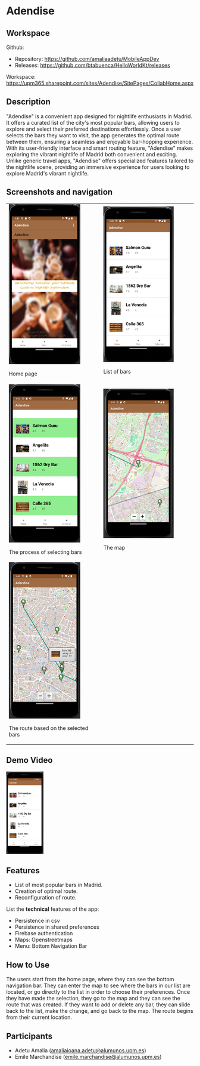 # Adendise

## Workspace 
Github:  
- Repository: https://github.com/amaliaadetu/MobileAppDev   
- Releases: https://github.com/btabuenca/HelloWorldKt/releases 

Workspace: https://upm365.sharepoint.com/sites/Adendise/SitePages/CollabHome.aspx
  

## Description
"Adendise" is a convenient app designed for nightlife enthusiasts in Madrid. It offers a curated list of the city's most popular bars, allowing users to explore and select their preferred destinations effortlessly. Once a user selects the bars they want to visit, the app generates the optimal route between them, ensuring a seamless and enjoyable bar-hopping experience. With its user-friendly interface and smart routing feature, "Adendise" makes exploring the vibrant nightlife of Madrid both convenient and exciting. 
Unlike generic travel apps, "Adendise" offers specialized features tailored to the nightlife scene, providing an immersive experience for users looking to explore Madrid's vibrant nightlife.

## Screenshots and navigation

<table>
  <tr>
    <td>
      <img src="img/img1.png" width="80%" alt="Describe here image 1"/>
      <p align="left">Home page</p>
    </td>
    <td>
      <img src="img/img2.png" width="80%" alt="Describe here image 2"/>
      <p align="left">List of bars</p>
    </td>
  </tr>
  <tr>
    <td>
      <img src="img/img3.png" width="80%" alt="Describe here image 3"/>
      <p align="left">The process of selecting bars</p>
    </td>
    <td>
      <img src="img/img4.png" width="80%" alt="Describe here image 4"/>
      <p align="left">The map</p>
    </td>
  </tr>
  <tr>
    <td>
      <img src="img/img5.png" width="80%" alt="Describe here image 5"/>
      <p align="left">The route based on the selected bars</p>
    </td>
    <td>
    </td>
  </tr>
</table>



## Demo Video
  
<a href="https://youtu.be/AfMGdk2LRkM">
<img src="img/img2.png" alt="Noise meter app" width="100" /> 
</a>

## Features

- List of most popular bars in Madrid.
- Creation of optimal route.
- Reconfiguration of route.

List the **technical** features of the app:
- Persistence in csv
- Persistence in shared preferences
- Firebase authentication
- Maps: Openstreetmaps
- Menu: Bottom Navigation Bar


## How to Use
The users start from the home page, where they can see the bottom navigation bar. They can enter the map to see where the bars in our list are located, or go directly to the list in order to choose their preferences. Once they have made the selection, they go to the map and they can see the route that was created. If they want to add or delete any bar, they can slide back to the list, make the change, and go back to the map. The route begins from their current location.


## Participants
- Adetu Amalia (amaliaioana.adetu@alumunos.upm.es)
- Emile Marchandise (emile.marchandise@alumunos.upm.es)  

